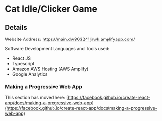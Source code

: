 # Cat Idle/Clicker Game

## Details
Website Address: https://main.dw803241ljrwk.amplifyapp.com/

Software Development Languages and Tools used:
- React JS
- Typescript
- Amazon AWS Hosting (AWS Amplify)
- Google Analytics


### Making a Progressive Web App

This section has moved here: [https://facebook.github.io/create-react-app/docs/making-a-progressive-web-app](https://facebook.github.io/create-react-app/docs/making-a-progressive-web-app)
